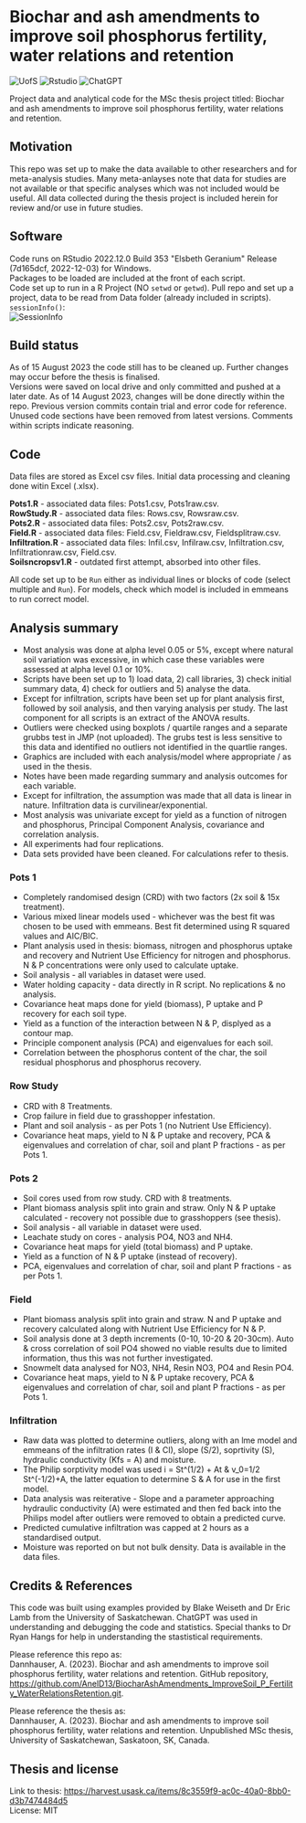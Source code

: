# Biochar and ash amendments to improve soil phosphorus fertility, water relations and retention

![UofS](https://github.com/AnelD13/BiocharAshAmendments_ImproveSoil_P_Fertility_WaterRelationsRetention/assets/126522316/a839eae8-62c8-4b98-8bea-9edb9b17e1e4)  ![Rstudio](https://github.com/AnelD13/BiocharAshAmendments_ImproveSoil_P_Fertility_WaterRelationsRetention/assets/126522316/21a93025-6aac-4f76-bf80-edd3e18ebf14)  ![ChatGPT](https://github.com/AnelD13/BiocharAshAmendments_ImproveSoil_P_Fertility_WaterRelationsRetention/assets/126522316/3f7383f1-43a8-4971-9934-b6a445d65059)


Project data and analytical code for the MSc thesis project titled: Biochar and ash amendments to improve soil phosphorus fertility, water relations and retention.

## Motivation
This repo was set up to make the data available to other researchers and for meta-analysis studies. Many meta-anlayses note that data for studies are not available or that specific analyses which was not included would be useful. All data collected during the thesis project is included herein for review and/or use in future studies.

## Software
Code runs on RStudio 2022.12.0 Build 353 "Elsbeth Geranium" Release (7d165dcf, 2022-12-03) for Windows.  
Packages to be loaded are included at the front of each script.  
Code set up to run in a R Project (NO `setwd` or `getwd`). Pull repo and set up a project, data to be read from Data folder (already included in scripts).  
`sessionInfo()`:  
![SessionInfo](https://github.com/AnelD13/BiocharAshAmendments_ImproveSoil_P_Fertility_WaterRelationsRetention/assets/126522316/58e9e84d-fc49-45bc-8c8f-8dbcf143f48d)  


## Build status
As of 15 August 2023 the code still has to be cleaned up. Further changes may occur before the thesis is finalised.  
Versions were saved on local drive and only committed and pushed at a later date.  As of 14 August 2023, changes will be done directly within the repo. Previous version commits contain trial and error code for reference. Unused code sections have been removed from latest versions. Comments within scripts indicate reasoning.  

## Code
Data files are stored as Excel csv files. Initial data processing and cleaning done witin Excel (.xlsx).  
  
**Pots1.R** - associated data files: Pots1.csv, Pots1raw.csv.  
**RowStudy.R** - associated data files: Rows.csv, Rowsraw.csv.  
**Pots2.R** - associated data files: Pots2.csv, Pots2raw.csv.  
**Field.R** - associated data files: Field.csv, Fieldraw.csv, Fieldsplitraw.csv.  
**Infiltration.R** - associated data files: Infil.csv, Infilraw.csv, Infiltration.csv, Infiltrationraw.csv, Field.csv.  
**Soilsncropsv1.R** - outdated first attempt, absorbed into other files.  
  
All code set up to be `Run` either as individual lines or blocks of code (select multiple and `Run`). For models, check which model is included in emmeans to run correct model.  

## Analysis summary
- Most analysis was done at alpha level 0.05 or 5%, except where natural soil variation was excessive, in which case these variables were assessed at alpha level 0.1 or 10%.
- Scripts have been set up to 1) load data, 2) call libraries, 3) check initial summary data, 4) check for outliers and 5) analyse the data.
- Except for infiltration, scripts have been set up for plant analysis first, followed by soil analysis, and then varying analysis per study. The last component for all scripts is an extract of the ANOVA results.
- Outliers were checked using boxplots / quartile ranges and a separate grubbs test in JMP (not uploaded). The grubs test is less sensitive to this data and identified no outliers not identified in the quartlie ranges.
- Graphics are included with each analysis/model where appropriate / as used in the thesis.
- Notes have been made regarding summary and analysis outcomes for each variable.
- Except for infiltration, the assumption was made that all data is linear in nature. Infiltration data is curvilinear/exponential.
- Most analysis was univariate except for yield as a function of nitrogen and phosphorus, Principal Component Analysis, covariance and correlation analysis.
- All experiments had four replications.
- Data sets provided have been cleaned. For calculations refer to thesis.

### Pots 1
- Completely randomised design (CRD) with two factors (2x soil & 15x treatment). 
- Various mixed linear models used - whichever was the best fit was chosen to be used with emmeans. Best fit determined using R squared values and AIC/BIC.
- Plant analysis used in thesis: biomass, nitrogen and phosphorus uptake and recovery and Nutrient Use Efficiency for nitrogen and phosphorus. N & P concentrations were only used to calculate uptake.
- Soil analysis - all variables in dataset were used.
- Water holding capacity - data directly in R script. No replications & no analysis.
- Covariance heat maps done for yield (biomass), P uptake and P recovery for each soil type.
- Yield as a function of the interaction between N & P, displyed as a contour map.
- Principle component analysis (PCA) and eigenvalues for each soil.
- Correlation between the phosphorus content of the char, the soil residual phosphorus and phosphorus recovery.

### Row Study
- CRD with 8 Treatments.
- Crop failure in field due to grasshopper infestation.
- Plant and soil analysis - as per Pots 1 (no Nutrient Use Efficiency).
- Covariance heat maps, yield to N & P uptake and recovery, PCA & eigenvalues and correlation of char, soil and plant P fractions - as per Pots 1.

### Pots 2
- Soil cores used from row study. CRD with 8 treatments.
- Plant biomass analysis split into grain and straw. Only N & P uptake calculated - recovery not possible due to grasshoppers (see thesis).
- Soil analysis - all variable in dataset were used.
- Leachate study on cores - analysis PO4, NO3 and NH4.
- Covariance heat maps for yield (total biomass) and P uptake.
- Yield as a function of N & P uptake (instead of recovery).
- PCA, eigenvalues and correlation of char, soil and plant P fractions - as per Pots 1.

### Field
- Plant biomass analysis split into grain and straw. N and P uptake and recovery calculated along with Nutrient Use Efficiency for N & P.
- Soil analysis done at 3 depth increments (0-10, 10-20 & 20-30cm). Auto & cross correlation of soil PO4 showed no viable results due to limited information, thus this was not further investigated.
- Snowmelt data analysed for NO3, NH4, Resin NO3, PO4 and Resin PO4.
- Covariance heat maps, yield to N & P uptake recovery, PCA & eigenvalues and correlation of char, soil and plant P fractions - as per Pots 1.

### Infiltration
- Raw data was plotted to determine outliers, along with an lme model and emmeans of the infiltration rates (I & CI), slope (S/2), soprtivity (S), hydraulic conductivity (Kfs = A) and moisture.
- The Philip sorptivity model was used i = St^(1/2) + At  &  v_0=1/2 St^(-1/2)+A, the latter equation to determine S & A for use in the first model.
- Data analysis was reiterative - Slope and a parameter approaching hydraulic conductivity (A) were estimated and then fed back into the Philips model after outliers were removed to obtain a predicted curve.
- Predicted cumulative infiltration was capped at 2 hours as a standardised output.
- Moisture was reported on but not bulk density. Data is available in the data files.

## Credits & References
This code was built using examples provided by Blake Weiseth and Dr Eric Lamb from the University of Saskatchewan. ChatGPT was used in understanding and debugging the code and statistics. Special thanks to Dr Ryan Hangs for help in understanding the stastistical requirements.  
  
Please reference this repo as:  
Dannhauser, A. (2023). Biochar and ash amendments to improve soil phosphorus fertility, water relations and retention. GitHub repository, https://github.com/AnelD13/BiocharAshAmendments_ImproveSoil_P_Fertility_WaterRelationsRetention.git.
  
Please reference the thesis as:  
Dannhauser, A. (2023).  Biochar and ash amendments to improve soil phosphorus fertility, water relations and retention. Unpublished MSc thesis, University of Saskatchewan, Saskatoon, SK, Canada.  

## Thesis and license
Link to thesis: https://harvest.usask.ca/items/8c3559f9-ac0c-40a0-8bb0-d3b7474484d5  
License: MIT
